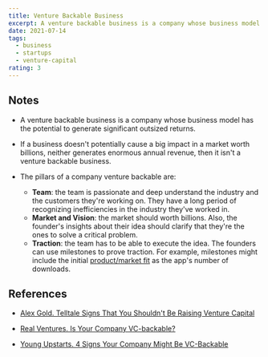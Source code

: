 ```yaml
---
title: Venture Backable Business
excerpt: A venture backable business is a company whose business model has the potential to generate significant outsized returns.
date: 2021-07-14
tags:
  - business
  - startups
  - venture-capital
rating: 3
---
```


## Notes

- A venture backable business is a company whose business model has the potential to generate significant outsized returns.

- If a business doesn't potentially cause a big impact in a market worth billions, neither generates enormous annual revenue, then it isn't a venture backable business.

- The pillars of a company venture backable are:
  - **Team**: the team is passionate and deep understand the industry and the customers they're working on. They have a long period of recognizing inefficiencies in the industry they've worked in.
  - **Market and Vision**: the market should worth billions. Also, the founder's insights about their idea should clarify that they're the ones to solve a critical problem.
  - **Traction**: the team has to be able to execute the idea. The founders can use milestones to prove traction. For example, milestones might include the initial [product/market fit](/zettelkasten/product-market-fit) as the app's number of downloads.

## References

- [Alex Gold. Telltale Signs That You Shouldn't Be Raising Venture Capital](https://www.entrepreneur.com/article/345358)

- [Real Ventures. Is Your Company VC-backable?](https://blog.frontrow.ventures/is-your-company-vc-backable-1ed1f549c65e)

- [Young Upstarts. 4 Signs Your Company Might Be VC-Backable](https://www.youngupstarts.com/2020/07/07/4-signs-your-company-might-be-vc-backable/)
